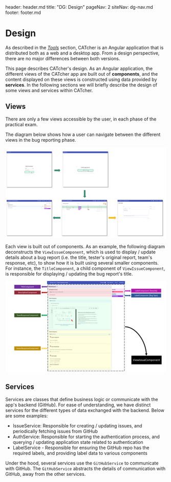 <frontmatter>
  header: header.md
  title: "DG: Design"
  pageNav: 2
  siteNav: dg-nav.md
  footer: footer.md
</frontmatter>

# Design

As described in the [_Tools_](tools.md) section, CATcher is an Angular application that is distributed both as a web and a desktop app. From a design perspective, there are no major differences between both versions.

This page describes CATcher's design. As an Angular application, the different
views of the CATcher app are built out of **components**, and the content displayed on these
views is constructed using data provided by **services**. In the following sections we will briefly describe the design of some views and services within CATcher.

## Views

There are only a few views accessible by the user, in each phase of the practical exam.

The diagram below shows how a user can navigate between the different views in the bug reporting phase.

![](../images/views-traversal.png)

Each view is built out of components.
As an example, the following diagram deconstructs the `ViewIssueComponent`, which is used to display / update details about a bug report (i.e. the title, tester's original report, team's response, etc), to show how it is built using several smaller components.
For instance, the `TitleComponent`, a child component of `ViewIssueComponent`, is responsible for
displaying / updating the bug report's title.

![](../images/large-component.png)


## Services

Services are classes that define business logic or communicate with the app's backend (GitHub). For ease of understanding, we have distinct services for the different types of data exchanged with the backend. Below are some examples:

- IssueService: Responsible for creating / updating issues, and periodically fetching issues from GitHub
- AuthService: Responsible for starting the authentication process, and querying / updating application state related to authentication
- LabelService - Responsible for ensuring the GitHub repo has the required labels, and providing label data to various components

Under the hood, several services use the `GitHubService` to communicate with GitHub.
The `GitHubService` abstracts the details of communication with GitHub, away from the other services.
